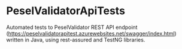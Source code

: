 # PeselValidatorApiTests

Automated tests to PeselValidator REST API endpoint (https://peselvalidatorapitest.azurewebsites.net/swagger/index.html) written in Java, using rest-assured and TestNG libraries.

